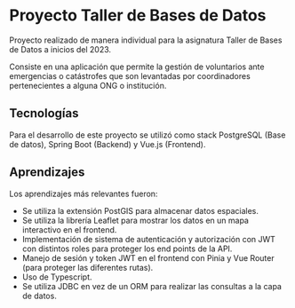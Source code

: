 ﻿# Proyecto Taller de Bases de Datos

Proyecto realizado de manera individual para la asignatura Taller de Bases de Datos a inicios del 2023.

Consiste en una aplicación que permite la gestión de voluntarios ante emergencias o catástrofes que son levantadas por coordinadores pertenecientes a alguna ONG o institución.

## Tecnologías

Para el desarrollo de este proyecto se utilizó como stack PostgreSQL (Base de datos), Spring Boot (Backend) y Vue.js (Frontend).

## Aprendizajes

Los aprendizajes más relevantes fueron:
* Se utiliza la extensión PostGIS para almacenar datos espaciales.
* Se utiliza la librería Leaflet para mostrar los datos en un mapa interactivo en el frontend.
* Implementación de sistema de autenticación y autorización con JWT con distintos roles para proteger los end points de la API.
* Manejo de sesión y token JWT en el frontend con Pinia y Vue Router (para proteger las diferentes rutas).
* Uso de Typescript.
* Se utiliza JDBC en vez de un ORM para realizar las consultas a la capa de datos.
